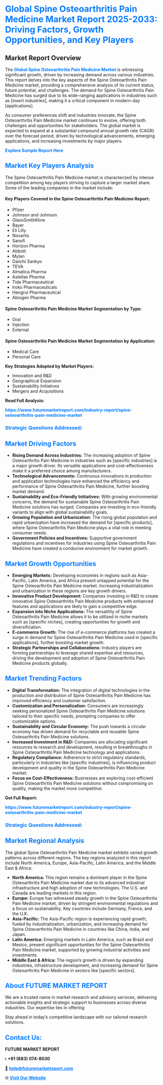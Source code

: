 <h1 style="color: #007BFF;">Global Spine Osteoarthritis Pain Medicine Market Report 2025-2033: Driving Factors, Growth Opportunities, and Key Players</h1>

<section id="overview">
<h2>Market Report Overview</h2>
<p>The <a href="https://www.futuremarketreport.com/industry-report/spine-osteoarthritis-pain-medicine-market" style="color: #007BFF; text-decoration: none;"><strong>Global Spine Osteoarthritis Pain Medicine Market</strong></a> is witnessing significant growth, driven by increasing demand across various industries. This report delves into the key aspects of the Spine Osteoarthritis Pain Medicine market, providing a comprehensive analysis of its current status, future potential, and challenges. The demand for Spine Osteoarthritis Pain Medicine has surged due to its wide-ranging applications in industries such as [insert industries], making it a critical component in modern-day [applications].</p>
<p>As consumer preferences shift and industries innovate, the Spine Osteoarthritis Pain Medicine market continues to evolve, offering both challenges and opportunities for stakeholders. The global market is expected to expand at a substantial compound annual growth rate (CAGR) over the forecast period, driven by technological advancements, emerging applications, and increasing investments by major players.</p>
</section>

<section id="overview">
<p><a href="https://www.futuremarketreport.com/request-sample/reportId=41330" style="color: #007BFF; text-decoration: none;"><strong>Explore Sample Report Here</strong></a></p>
</section>

<section id="key-players">
<h2 style="color: #007BFF;">Market Key Players Analysis</h2>
<p>The Spine Osteoarthritis Pain Medicine market is characterized by intense competition among key players striving to capture a larger market share. Some of the leading companies in the market include:</p>
<h4>Key Players Covered in the Spine Osteoarthritis Pain Medicine Report:</h4>
<ul><li>Pfizer</li><li>Johnson and Johnson</li><li>GlaxoSmithKline</li><li>Bayer</li><li>Eli Lilly</li><li>Novartis</li><li>Sanofi</li><li>Horizon Pharma</li><li>Abbott</li><li>Mylan</li><li>Daiichi Sankyo</li><li>TEVA</li><li>Almatica Pharma</li><li>Astellas Pharma</li><li>Tide Pharmaceutical</li><li>Iroko Pharmaceuticals</li><li>Hengrui Pharmaceutical</li><li>Abiogen Pharma</li></ul>
<h4>Spine Osteoarthritis Pain Medicine Market Segmentation by Type:</h4>
<ul><li>Oral</li><li>Injection</li><li>External</li></ul>

<h4>Spine Osteoarthritis Pain Medicine Market Segmentation by Application:</h4>
<ul><li>Medical Care</li><li>Personal Care</li></ul>
<p><strong>Key Strategies Adopted by Market Players:</strong></p>
<ul>
<li>Innovation and R&D</li>
<li>Geographical Expansion</li>
<li>Sustainability Initiatives</li>
<li>Mergers and Acquisitions</li>
</ul>
</section>

<section>
<p><strong>Read Full Analysis: </strong></p><a href="https://www.futuremarketreport.com/industry-report/spine-osteoarthritis-pain-medicine-market" style="color: #007BFF; text-decoration: none;"><strong>https://www.futuremarketreport.com/industry-report/spine-osteoarthritis-pain-medicine-market</strong></a>
<h3 style="color: #007BFF;">Strategic Questions Addressed:</h3>
</section>

<section id="driving-factors">
<h2 style="color: #007BFF;">Market Driving Factors</h2>
<ul>
<li><strong>Rising Demand Across Industries:</strong> The increasing adoption of Spine Osteoarthritis Pain Medicine in industries such as [specific industries] is a major growth driver. Its versatile applications and cost-effectiveness make it a preferred choice among manufacturers.</li>
<li><strong>Technological Advancements:</strong> Continuous innovations in production and application technologies have enhanced the efficiency and performance of Spine Osteoarthritis Pain Medicine, further boosting market demand.</li>
<li><strong>Sustainability and Eco-Friendly Initiatives:</strong> With growing environmental concerns, the demand for sustainable Spine Osteoarthritis Pain Medicine solutions has surged. Companies are investing in eco-friendly variants to align with global sustainability goals.</li>
<li><strong>Growing Population and Urbanization:</strong> The rising global population and rapid urbanization have increased the demand for [specific products], where Spine Osteoarthritis Pain Medicine plays a vital role in meeting consumer needs.</li>
<li><strong>Government Policies and Incentives:</strong> Supportive government regulations and incentives for industries using Spine Osteoarthritis Pain Medicine have created a conducive environment for market growth.</li>
</ul>
</section>

<section id="growth-opportunities">
<h2 style="color: #007BFF;">Market Growth Opportunities</h2>
<ul>
<li><strong>Emerging Markets:</strong> Developing economies in regions such as Asia-Pacific, Latin America, and Africa present untapped potential for the Spine Osteoarthritis Pain Medicine market. Increasing industrialization and urbanization in these regions are key growth drivers.</li>
<li><strong>Innovative Product Development:</strong> Companies investing in R&D to create innovative Spine Osteoarthritis Pain Medicine products with enhanced features and applications are likely to gain a competitive edge.</li>
<li><strong>Expansion into Niche Applications:</strong> The versatility of Spine Osteoarthritis Pain Medicine allows it to be utilized in niche markets such as [specific niches], creating opportunities for growth and diversification.</li>
<li><strong>E-commerce Growth:</strong> The rise of e-commerce platforms has created a surge in demand for Spine Osteoarthritis Pain Medicine used in [specific applications], further boosting market growth.</li>
<li><strong>Strategic Partnerships and Collaborations:</strong> Industry players are forming partnerships to leverage shared expertise and resources, driving the development and adoption of Spine Osteoarthritis Pain Medicine products globally.</li>
</ul>
</section>

<section id="trending-factors">
<h2 style="color: #007BFF;">Market Trending Factors</h2>
<ul>
<li><strong>Digital Transformation:</strong> The integration of digital technologies in the production and distribution of Spine Osteoarthritis Pain Medicine has improved efficiency and customer satisfaction.</li>
<li><strong>Customization and Personalization:</strong> Consumers are increasingly seeking personalized Spine Osteoarthritis Pain Medicine solutions tailored to their specific needs, prompting companies to offer customizable options.</li>
<li><strong>Sustainability and Circular Economy:</strong> The push towards a circular economy has driven demand for recyclable and reusable Spine Osteoarthritis Pain Medicine solutions.</li>
<li><strong>Increased Investment in R&D:</strong> Companies are allocating significant resources to research and development, resulting in breakthroughs in Spine Osteoarthritis Pain Medicine technology and applications.</li>
<li><strong>Regulatory Compliance:</strong> Adherence to strict regulatory standards, particularly in industries like [specific industries], is influencing product development and quality in the Spine Osteoarthritis Pain Medicine market.</li>
<li><strong>Focus on Cost-Effectiveness:</strong> Businesses are exploring cost-efficient Spine Osteoarthritis Pain Medicine solutions without compromising on quality, making the market more competitive.</li>
</ul>
</section>

<section>
<p><strong>Get Full Report: </strong></p><a href="https://www.futuremarketreport.com/industry-report/spine-osteoarthritis-pain-medicine-market" style="color: #007BFF; text-decoration: none;"><strong>https://www.futuremarketreport.com/industry-report/spine-osteoarthritis-pain-medicine-market</strong></a>
<h3 style="color: #007BFF;">Strategic Questions Addressed:</h3>
</section>


<section id="regional-analysis">
<h2 style="color: #007BFF;">Market Regional Analysis</h2>
<p>The global Spine Osteoarthritis Pain Medicine market exhibits varied growth patterns across different regions. The key regions analyzed in this report include North America, Europe, Asia-Pacific, Latin America, and the Middle East & Africa:</p>
<ul>
<li><strong>North America:</strong> This region remains a dominant player in the Spine Osteoarthritis Pain Medicine market due to its advanced industrial infrastructure and high adoption of new technologies. The U.S. and Canada are leading markets in this region.</li>
<li><strong>Europe:</strong> Europe has witnessed steady growth in the Spine Osteoarthritis Pain Medicine market, driven by stringent environmental regulations and a focus on sustainability. Key countries include Germany, France, and the U.K.</li>
<li><strong>Asia-Pacific:</strong> The Asia-Pacific region is experiencing rapid growth, fueled by industrialization, urbanization, and increasing demand for Spine Osteoarthritis Pain Medicine in countries like China, India, and Japan.</li>
<li><strong>Latin America:</strong> Emerging markets in Latin America, such as Brazil and Mexico, present significant opportunities for the Spine Osteoarthritis Pain Medicine market, supported by growing industrial activities and investments.</li>
<li><strong>Middle East & Africa:</strong> The region’s growth is driven by expanding industries, infrastructure development, and increasing demand for Spine Osteoarthritis Pain Medicine in sectors like [specific sectors].</li>
</ul>
</section>

<footer>
<h2 style="color: #007BFF;">About FUTURE MARKET REPORT</h2>
<p>We are a trusted name in market research and advisory services, delivering actionable insights and strategic support to businesses across diverse industries. Our expertise lies in offering:</p>

<p>Stay ahead in today’s competitive landscape with our tailored research solutions.</p>

<h2 style="color: #007BFF;">Contact Us:</h2>
<p><strong>FUTURE MARKET REPORT</strong></p>
<p>📞 <strong>+91 (883) 074-8030</strong></p>
<p>📧 <strong><a href="mailto:help@futuremarketreport.com" style="color: #007BFF;">help@futuremarketreport.com</a></strong></p>
<p>🌐 <strong><a href="https://www.futuremarketreport.com/" style="color: #007BFF;">Visit Our Website</a></strong></p>
</footer>